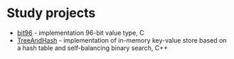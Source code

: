 # Study projects
- [bit96](./bit96/) - implementation 96-bit value type, C
- [TreeAndHash](./TreeAndHash/) - implementation of in-memory key-value store based on a hash table and self-balancing binary search, C++